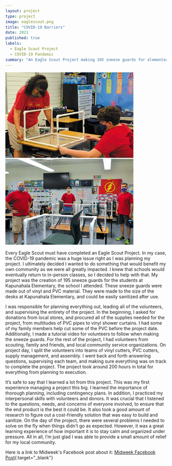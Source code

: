 ```yaml
---
layout: project
type: project
image: eaglescout.png
title: "COVID-19 Barriers"
date: 2021
published: true
labels:
  - Eagle Scout Project
  - COVID-19 Pandemic
summary: "An Eagle Scout Project making 195 sneeze guards for elementary students returning to school."
---
```


<div class="text-center p-4">
  <img width="400px" src="https://github.com/kyesteele/kyesteele.github.io/blob/main/covid1.jpg?raw=true">
  <img width="400px" src="https://github.com/kyesteele/kyesteele.github.io/blob/main/covid2.jpg?raw=true" >
</div>

  Every Eagle Scout must have completed an Eagle Scout Project. In my case, the COVID-19 pandemic was a huge issue right as I was planning my project. I ultimately decided I wanted to do something that would benefit my own community as we were all greatly impacted. I knew that schools would eventually return to in-person classes, so I decided to help with that. My project was the creation of 195 sneeze guards for the students at Kapunahala Elementary, the school I attended. These sneeze guards were made out of vinyl and PVC material. They were made to the size of the desks at Kapunahala Elementary, and could be easily sanitized after use.
	
 I was responsible for planning everything out, leading all of the volunteers, and supervising the entirety of the project. In the beginning, I asked for donations from local stores, and procured all of the supplies needed for the project, from multitudes of PVC pipes to vinyl shower curtains. I had some of my family members help cut some of the PVC before the project date. Additionally, I made a tutorial video for volunteers to follow when making the sneeze guards. For the rest of the project, I had volunteers from scouting, family and friends, and local community service organizations. On project day, I split the volunteers into teams of vinyl cutters, PVC cutters, supply management, and assembly. I went back and forth answering questions, supervising each team, and making sure everything was on track to complete the project. The project took around 200 hours in total for everything from planning to execution.
	
 It’s safe to say that I learned a lot from this project. This was my first experience managing a project this big. I learned the importance of thorough planning, including contingency plans. In addition, I practiced my interpersonal skills with volunteers and donors. It was crucial that I listened to the questions, needs, and concerns of everyone involved, to ensure that the end product is the best it could be. It also took a good amount of research to figure out a cost-friendly solution that was easy to build and sanitize. On the day of the project, there were several problems I needed to solve on the fly when things didn't go as expected. However, it was a great learning experience of how important it is to stay calm and organized under pressure. All in all, I’m just glad I was able to provide a small amount of relief for my local community.

Here is a link to Midweek's Facebook post about it: [Midweek Facebook Post](https://www.facebook.com/MidWeekHawaii/posts/kye-steele-an-alumnus-of-kapunahala-elementary-has-given-back-to-his-alma-mater-/10159188930484809/){:target="_blank"}
